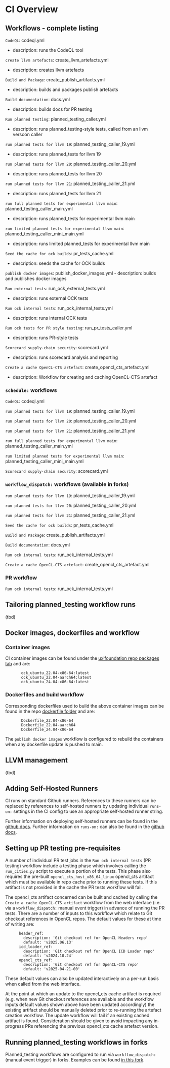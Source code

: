 # CI Overview

## Workflows - complete listing

`CodeQL`: codeql.yml
- description: runs the CodeQL tool

`create llvm artefacts`:
create_llvm_artefacts.yml
- description: creates llvm artefacts

`Build and Package`: create_publish_artifacts.yml
- description: builds and packages publish artefacts

`Build documentation`: docs.yml
- description: builds docs for PR testing

`Run planned testing`: planned_testing_caller.yml
- description: runs planned_testing-style tests, called from an llvm versoon caller

`run planned tests for llvm 19`: planned_testing_caller_19.yml
- description: runs planned_tests for llvm 19

`run planned tests for llvm 20`: planned_testing_caller_20.yml
- description: runs planned_tests for llvm 20

`run planned tests for llvm 21`: planned_testing_caller_21.yml
- description: runs planned_tests for llvm 21

`run full planned tests for experimental llvm main`: planned_testing_caller_main.yml
- description: runs planned_tests for experimental llvm main

`run limited planned tests for experimental llvm main`: planned_testing_caller_mini_main.yml
- description: runs limited planned_tests for experimental llvm main

`Seed the cache for ock builds`: pr_tests_cache.yml
- description: seeds the cache for OCK builds

`publish docker images`: publish_docker_images.yml - description: builds and publishes docker images

`Run external tests`: run_ock_external_tests.yml
- description: runs external OCK tests

`Run ock internal tests`: run_ock_internal_tests.yml
- description: runs internal OCK tests

`Run ock tests for PR style testing`: run_pr_tests_caller.yml
- description: runs PR-style tests

`Scorecard supply-chain security`: scorecard.yml
- description: runs scorecard analysis and reporting

`Create a cache OpenCL-CTS artefact`: create_opencl_cts_artefact.yml
- description: Workflow for creating and caching OpenCL-CTS artefact

### `schedule:` workflows

`CodeQL`: codeql.yml

`run planned tests for llvm 19`: planned_testing_caller_19.yml

`run planned tests for llvm 20`: planned_testing_caller_20.yml

`run planned tests for llvm 21`: planned_testing_caller_21.yml

`run full planned tests for experimental llvm main`: planned_testing_caller_main.yml

`run limited planned tests for experimental llvm main`: planned_testing_caller_mini_main.yml

`Scorecard supply-chain security`: scorecard.yml

### `workflow_dispatch:` workflows (available in forks)

`run planned tests for llvm 19`: planned_testing_caller_19.yml

`run planned tests for llvm 20`: planned_testing_caller_20.yml

`run planned tests for llvm 21`: planned_testing_caller_21.yml

`Seed the cache for ock builds`: pr_tests_cache.yml

`Build and Package`: create_publish_artifacts.yml

`Build documentation`: docs.yml

`Run ock internal tests`: run_ock_internal_tests.yml

`Create a cache OpenCL-CTS artefact`: create_opencl_cts_artefact.yml

### PR workflow

`Run ock internal tests`: run_ock_internal_tests.yml

## Tailoring planned_testing workflow runs
(tbd)

## Docker images, dockerfiles and workflow
### Container images
CI container images can be found under the [uxlfoundation repo packages tab](https://github.com/orgs/uxlfoundation/packages) and are:
```
       ock_ubuntu_22.04-x86-64:latest
       ock_ubuntu_22.04-aarch64:latest
       ock_ubuntu_24.04-x86-64:latest
```

### Dockerfiles and build workflow
Corresponding dockerfiles used to build the above container images can be found in the repo [dockerfile folder](https://github.com/uxlfoundation/oneapi-construction-kit/tree/main/.github/dockerfiles) and are:
```
       Dockerfile_22.04-x86-64
       Dockerfile_22.04-aarch64
       Dockerfile_24.04-x86-64
```
The `publish docker images` workflow is configured to rebuild the containers when any dockerfile update is pushed to main.

## LLVM management
(tbd)

## Adding Self-Hosted Runners
CI runs on standard Github runners. References to these runners can be replaced by references to self-hosted runners by updating individual `runs-on:` settings in the CI config to use an appropriate self-hosted runner string.

Further information on deploying self-hosted runners can be found in the [github docs](https://docs.github.com/en/actions/concepts/runners/self-hosted-runners).
Further information on `runs-on:` can also be found in the [github docs](https://docs.github.com/en/actions/reference/workflows-and-actions/workflow-syntax#jobsjob_idruns-on).

## Setting up PR testing pre-requisites
A number of individual PR test jobs in the `Run ock internal tests` (PR testing) workflow include a testing phase which involves calling the `run_cities.py` script to execute a portion of the tests. This phase also requires the pre-built `opencl_cts_host_x86_64_linux` opencl_cts artifact which must be available in repo cache prior to running these tests. If this artifact is not provided in the cache the PR tests workflow will fail.

The opencl_cts artifact concerned can be built and cached by calling the `Create a cache OpenCL-CTS artifact` workflow from the web interface (i.e. via a `workflow_dispatch:` manual event trigger) in advance of running the PR tests.
There are a number of inputs to this workflow which relate to Git checkout references in OpenCL repos. The default values for these at time of writing are:
```
      header_ref:
        description: 'Git checkout ref for OpenCL Headers repo'
        default: 'v2025.06.13'
      icd_loader_ref:
        description: 'Git checkout ref for OpenCL ICD Loader repo'
        default: 'v2024.10.24'
      opencl_cts_ref:
        description: 'Git checkout ref for OpenCL-CTS repo'
        default: 'v2025-04-21-00'
```
These default values can also be updated interactively on a per-run basis when called from the web interface. 

At the point at which an update to the opencl_cts cache artifact is required (e.g. when new Git checkout references are available and the workflow inputs default values shown above have been updated accordingly) the existing artifact should be manually deleted prior to re-running the artefact creation workflow. The update workflow will fail if an existing cached artifact is found. Consideration should be given to avoid impacting any in-progress PRs referencing the previous opencl_cts cache artefact version.

## Running planned_testing workflows in forks
Planned_testing workflows are configured to run via `workflow_dispatch:` (manual event trigger) in forks. Examples can be found [in this fork](https://github.com/AERO-Project-EU/oneapi-construction-kit/actions?query=event%3Aworkflow_dispatch).

<!---
Docs: add readme in .github
====
* workflows
- scheduled
- pr
* dockers
- ours
* link to self-hosted runners
* llvm
- cached
- installed
-
* callable workflows
* opencl-cts artifact for run_cities.

Uwe's suggestions
===
* where to find the CI runs (where the latest)
* how to schedule a pipeline and select test jobs (SYCL-CTS, e2e, OpenCL CTS, etc ) on the three platforms (x86, risc_v, Aarch64) where applicable 
* perhaps how to cancel a running pipeline (if that’s possible)
* what the limitations are if any (if there are restrictions on users, maximum number of launches to prevent swamping CI.)
* This documentation should ideally also work for the forks (especially AERO/SYCLOPS)

# oneAPI Construction Kit

The oneAPI Construction Kit is a framework to provide implementations of open standards, such as OpenCL, for a wide range of devices. The oneAPI Construction Kit can be used to build with the oneAPI Toolkit. The oneAPI Toolkit includes support for various open standards, such as OpenMP, SYCL, and DPC++. DPC++ is based on the SYCL programming model, which allows to write single-source C++ code that can target both CPUs and GPUs. To get more information on oneAPI, please visit https://www.intel.com/content/www/us/en/developer/tools/oneapi/overview.html.

The oneAPI Construction Kit is part of the [UXL Foundation].

[UXL Foundation]: http://www.uxlfoundation.org

>**_Note:_**
 It is not intended to be used as a standalone OpenCL implementation. It does not support the oneAPI Level Zero API.

For more information about building, implementing and maintaining the oneAPI Construction Kit please take the time to read the [developer guide](doc/developer-guide.md) and the other documentation in the
`doc` directory.

See [LICENSE.txt](LICENSE.txt) for details about the license for the code base,
and external components.

>**_Note:_**
   oneAPI Construction Kit was previously referred to as ComputeAorta and referred to as acronym `CA`. As a result, references to ComputeAorta or CA may be present in some oneAPI Construction Kit's documentation and code.

## Get started with the oneAPI Construction Kit
This section provides the minimum system requirements for building the oneAPI Construction Kit on Ubuntu 22.04. For Windows platform dependencies and build instructions please refer to the [developer guide](doc/developer-guide.md). There is a [blog post](https://codeplay.com/portal/blogs/2023/06/05/introducing-the-oneapi-construction-kit) demonstrating how to build the kit for a simulated RISC-V target. You can also find the documentation on [Codeplay's developer website](https://developer.codeplay.com/products/oneapi/construction-kit/home/).

### Platform Dependencies
* [GCC](https://gcc.gnu.org/)
* [Git](https://git-scm.com/)
* [CMake](https://cmake.org/) 3.16+
* [Python](https://www.python.org/) 3.6.9+
* [Visual Studio](https://www.visualstudio.com/) 2017 or 2019 (for Windows)

To install the dependencies on Ubuntu, open the terminal and run:
```sh
   $ sudo apt update
   $ sudo apt install -y build-essential git cmake libtinfo-dev python3
```

### Recommended packages
* [Ninja](https://ninja-build.org/)
* [clang-format](https://clang.llvm.org/docs/ClangFormat.html) 16
* [lit](https://llvm.org/docs/CommandGuide/lit.html)

To install the recommended packages, run:
```sh
   $ sudo apt install -y ninja-build doxygen python3-pip
   $ sudo pip3 install lit virtualenv cmakelint clang-format==19.1.0
```

### Compiling oneAPI Construction Kit
To compile the oneAPI Construction Kit, LLVM needs to be installed and linked against. The build process requires the use of tools from LLVM when the runtime compiler is enabled. The user can either follow the [LLVM guide](doc/developer-guide.md#compiling-llvm) to build a suitable install or follow the [without LLVM guide](doc/developer-guide.md#compiling-the-oneapi-construction-kit-without-llvm) to compile the oneAPI Construction Kit with the runtime compiler disabled.

Examples are provided to get started, but for more control over the compilation process, the user can consult the list of CMake options.

The oneAPI Construction Kit can be compiled for two reference targets; `host` and `refsi` (`riscv`). In SYCL programming, the host target refers to the system where the SYCL program is compiled and executed, while the refsi (Reference System Implementation) target refers to the target platform for which the program is being developed. The refsi target is a hardware-specific implementation of the SYCL specification, enabling the program to run on a specific target platform. SYCL implementations such as DPC++ provide various refsi targets for CPUs, GPUs, FPGAs, and accelerators, which can be selected during compilation using specific flags and code.

#### Compiling oneAPI Construction Kit for host

To compile oneAPI Construction Kit for the host, please refer to the [developer guide](doc/developer-guide.md#compiling-oneapi-construction-kit).

#### Compiling oneAPI Construction Kit for simulated RISC-V

This target aims to provide a flexible way of communicating with various customer RISC-V targets with different configurations. It supports multiple variants using an abstract class and can configure targets and execute commands. However, the current version has only been tested on an x86_64 host CPU.

This target is not intended for running oneAPI Construction Kit directly on RISC-V hardware. For that, the host target should be used.

The available targets in the current implementation are based on Codeplay's reference architecture, called RefSi, with two variations: `G` and `M1`. The `riscv` target is designed to support the `G` variant, while the `M1` variant has additional features like DMA. More information on `riscv` can be found [here](doc/modules/riscv.rst). To build in-tree, run the following:

```sh
cmake -GNinja \
   -Bbuild-riscv \
   -DCA_MUX_TARGETS_TO_ENABLE="riscv" \
   -DCA_LLVM_INSTALL_DIR=$LLVMInstall \
   -DCA_ENABLE_HOST_IMAGE_SUPPORT=OFF \
   -DCA_CL_ENABLE_ICD_LOADER=ON
ninja -C build-riscv install
```

> **_Note:_**
  The installed LLVM must have RISCV as an enabled target and build ``lld`` with
  ``-DLLVM_ENABLE_PROJECTS='clang;lld'``.

### Cross-compiling oneAPI Construction Kit
When cross-compiling with CMake, you need to set the `CMAKE_TOOLCHAIN_FILE` variable to tell CMake how to compile for the target architecture. This file sets up various CMake variables, such as the locations of the C and C++ compilers, the assembler, the linker, and the target file system root. By setting these variables correctly, CMake can generate the appropriate build system files for the target platform. More information regarding cross compiling of the oneAPI Construction Kit, can be found [here](doc/developer-guide.md#cross-platform-building-llvm-and-oneapi-construction-kit-for-linux)

### Compiling oneAPI-samples vector-add using official Intel oneAPI Base Toolkit
The official Intel OneAPI Base Toolkit can be obtained by visiting the following link: [Intel OneAPI Base Toolkit Download](https://www.intel.com/content/www/us/en/developer/tools/oneapi/base-toolkit-download.html). On this page, specify the operating system, the type of installer needed, and the desired version to access the download options. The initial download is for the installer application files only. The installer will acquire all the tools during the installation process. From the console, locate the downloaded install file.

```sh
# To launch the GUI installer as the root
sudo sh ./<installer>.sh
```
Or
```sh
# To launch the GUI installer as the current user.
sh ./<installer>.sh
```

Follow the instructions in the installer. And explore the Get Started Guide to get more information.

For example, for Linux, online installer and version 2023.2.0, follow the instructions below:

```sh
wget https://registrationcenter-download.intel.com/akdlm/IRC_NAS/992857b9-624c-45de-9701-f6445d845359/l_BaseKit_p_2023.2.0.49397.sh

sudo sh ./l_BaseKit_p_2023.2.0.49397.sh
```

To acquire the oneAPI-samples, clone it as follows.

```sh
git clone https://github.com/oneapi-src/oneAPI-samples.git
```

Now to compile the vector add from oneAPI samples, set the environment variables and follow the steps given below:

```sh
export OCL_ICD_FILENAMES=$ONEAPI_CON_KIT_INSTALL_DIR/lib/libCL.so
export LD_LIBRARY_PATH=/path/to/intel/oneapi/compiler/2023.2.0/linux/lib:/path/to/intel/oneapi/compiler/2023.2.0/linux/compiler/lib/intel64_lin:/path/to/intel/oneapi/compiler/2023.2.0/linux/compiler/lib/:$LD_LIBRARY_PATH
export ONEAPI_DEVICE_SELECTOR="*:fpga"

/path/to/intel/oneapi/compiler/2023.2.0/linux/bin-llvm/clang++ -fsycl /path/to/oneAPI-samples/DirectProgramming/C++SYCL/DenseLinearAlgebra/vector-add/src/vector-add-buffers.cpp -o vector-add-buffers
CA_HAL_DEBUG=1 SYCL_CONFIG_FILE_NAME=  ./vector-add-buffers
```

>**_Note_:**
   As the release has a whitelist of devices, it filters out RefSi. To override it, as a temporary solution we can point `SYCL_CONFIG_FILE_NAME` to empty space. This way it doesn't set the default `sycl.conf`.

The generated output should be somthing like the following:
```sh
Running on device: RefSi G1 RV64
Vector size: 10000
refsi_hal_device::mem_alloc(size=40000, align=128) -> 0x98006380
refsi_hal_device::mem_write(dst=0x98006380, size=40000)
refsi_hal_device::mem_alloc(size=40000, align=128) -> 0x97ffc700
refsi_hal_device::mem_write(dst=0x97ffc700, size=40000)
refsi_hal_device::mem_alloc(size=40000, align=128) -> 0x97ff2a80
refsi_hal_device::mem_write(dst=0x97ff2a80, size=40000)
refsi_hal_device::program_find_kernel(name='_ZTSZZ9VectorAddRN4sycl3_V15queueERKSt6vectorIiSaIiEES7_RS5_ENKUlRNS0_7handlerEE_clESA_EUlT_E_.mux-kernel-wrapper') -> 0x00010570
refsi_hal_device::kernel_exec(kernel=0x00010570, num_args=6, global=<10000:1:1>, local=<16:1:1>)
refsi_hal_device::pack_arg(offset=0, align=8, value=0x0000000097ff2a80)
refsi_hal_device::pack_arg(offset=8, align=8, value=0x0000000000000000)
refsi_hal_device::pack_arg(offset=16, align=8, value=0x0000000098006380)
refsi_hal_device::pack_arg(offset=24, align=8, value=0x0000000000000000)
refsi_hal_device::pack_arg(offset=32, align=8, value=0x0000000097ffc700)
refsi_hal_device::pack_arg(offset=40, align=8, value=0x0000000000000000)
refsi_hal_device::kernel_exec finished in 0.003 s
refsi_hal_device::mem_read(src=0x97ff2a80, size=40000)
refsi_hal_device::mem_free(address=0x97ff2a80)
refsi_hal_device::mem_free(address=0x97ffc700)
refsi_hal_device::mem_free(address=0x98006380)
[0]: 0 + 0 = 0
[1]: 1 + 1 = 2
[2]: 2 + 2 = 4
...
[9999]: 9999 + 9999 = 19998
Vector add successfully completed on device.
```

### Compiling oneAPI-samples vector-add using DPC++ pre-released compiler
To obtain the pre-released DPC++ compiler, please visit the following link: https://github.com/intel/llvm/releases. It is worth noting that these releases are regularly updated on daily basis.

For illustrative purposes, we suggest installing and conducting tests using the DPC++ daily version that was made available on October 3, 2023. You can find this specific release at the following URL: https://github.com/intel/llvm/releases/tag/nightly-2023-10-03.

Set the environment variables:
```sh
export OCL_ICD_FILENAMES=$ONEAPI_CON_KIT_INSTALL_DIR/lib/libCL.so
export LD_LIBRARY_PATH=/path/to/dpcpp_compiler/lib:$ONEAPI_CONKIT_INSTALL_DIR/lib:$LD_LIBRARY_PATH
export ONEAPI_DEVICE_SELECTOR="*:fpga"
```

Now to compile the vector add using the downloaded dpc++, follow the steps below:

```sh
cd oneAPI-samples/DirectProgramming/C++SYCL/DenseLinearAlgebra/vector-add

/path/to/dpcpp_compiler/bin/clang++ -fsycl src/vector-add-buffers.cpp -o vector-add-buffers
 CA_HAL_DEBUG=1 ./vector-add-buffers
```

The generated output should look something like the following:
```sh
Running on device: RefSi G1 RV64
Vector size: 10000
refsi_hal_device::mem_alloc(size=40000, align=128) -> 0x98006380
refsi_hal_device::mem_write(dst=0x98006380, size=40000)
refsi_hal_device::mem_alloc(size=40000, align=128) -> 0x97ffc700
refsi_hal_device::mem_write(dst=0x97ffc700, size=40000)
refsi_hal_device::mem_alloc(size=40000, align=128) -> 0x97ff2a80
refsi_hal_device::mem_write(dst=0x97ff2a80, size=40000)
refsi_hal_device::program_find_kernel(name='_ZTSZZ9VectorAddRN4sycl3_V15queueERKSt6vectorIiSaIiEES7_RS5_ENKUlRNS0_7handlerEE_clESA_EUlT_E_.mux-kernel-wrapper') -> 0x000104a2
refsi_hal_device::kernel_exec(kernel=0x000104a2, num_args=6, global=<10000:1:1>, local=<16:1:1>)
refsi_hal_device::pack_arg(offset=0, align=8, value=0x0000000097ff2a80)
refsi_hal_device::pack_arg(offset=8, align=8, value=0x0000000000000000)
refsi_hal_device::pack_arg(offset=16, align=8, value=0x0000000098006380)
refsi_hal_device::pack_arg(offset=24, align=8, value=0x0000000000000000)
refsi_hal_device::pack_arg(offset=32, align=8, value=0x0000000097ffc700)
refsi_hal_device::pack_arg(offset=40, align=8, value=0x0000000000000000)
refsi_hal_device::kernel_exec finished in 0.007 s
refsi_hal_device::mem_read(src=0x97ff2a80, size=40000)
refsi_hal_device::mem_free(address=0x97ff2a80)
refsi_hal_device::mem_free(address=0x97ffc700)
refsi_hal_device::mem_free(address=0x98006380)
[0]: 0 + 0 = 0
[1]: 1 + 1 = 2
[2]: 2 + 2 = 4
...
[9999]: 9999 + 9999 = 19998
Vector add successfully completed on device.
```

### Compiling oneAPI DPC++ compiler from Intel LLVM-base projects
To build oneAPI DPC++ follow the commands below:

```sh
git clone https://github.com/intel/llvm intel-llvm -b sycl
```

Naming the directory "intel-llvm" is optional, but it helps distinguish between intel's llvm and any other llvm repo you may have. You can build anywhere, but an "in-tree" build is recommended

```sh
cd intel-llvm
```

The `-o build` is the default, but this allows you to name the build directory. Since this creates the build directory relative to the current working directory, so being inside intel-llvm at this point creates an in-tree build.

The easiest way to get started is to use the buildbot configure and compile scripts.

```sh
python buildbot/configure.py \
    -o build \
    --cmake-opt="-DSYCL_BE=opencl" \
    --cmake-opt="-DSYCL_TARGET_DEVICES=acc" \
    --cmake-opt="-DSYCL_TEST_E2E_TARGETS=opencl:acc" \
    --cmake-opt="-DTEST_SUITE_COLLECT_CODE_SIZE=OFF"

# Build. Again, "-o build" is default but this makes it more
# explicit. Relative to current working directory.
python buildbot/compile.py -o build
```

> **_Note:_**
  The instructions differ for the host and riscv. The instructions mentioned above are for `riscv` target.


#### Compiling a simple SYCL example with oneAPI DPC++ compiler
The following simple-vector-add sample code serves as an introductory example, similar to a "Hello, World!" program, for data parallel programming using SYCL. It showcases fundamental features of SYCL and demonstrates how to perform vector addition on arrays of integers and float. Furthermore, building and running the simple-vector-add sample code can be used as a verification step to ensure that your development environment is properly configured for oneAPI Toolkit and oneAPI Construction kit.

```c++
#include <CL/sycl.hpp>

#include <array>
#include <iostream>


constexpr sycl::access::mode sycl_read = sycl::access::mode::read;
constexpr sycl::access::mode sycl_write = sycl::access::mode::write;

/* This is the class used to name the kernel for the runtime.
 * This must be done when the kernel is expressed as a lambda. */
template <typename T>
class SimpleVadd;

template <typename T, size_t N>
void simple_vadd(const std::array<T, N> &VA, const std::array<T, N> &VB,
                 std::array<T, N> &VC) {
  cl::sycl::queue deviceQueue;
  cl::sycl::range<1> numOfItems{N};
  cl::sycl::buffer<T, 1> bufferA(VA.data(), numOfItems);
  cl::sycl::buffer<T, 1> bufferB(VB.data(), numOfItems);
  cl::sycl::buffer<T, 1> bufferC(VC.data(), numOfItems);

  deviceQueue.submit([&](sycl::handler &cgh) {
    auto accessorA = bufferA.template get_access<sycl_read>(cgh);
    auto accessorB = bufferB.template get_access<sycl_read>(cgh);
    auto accessorC = bufferC.template get_access<sycl_write>(cgh);

    auto kern = [=](sycl::id<1> wiID) {
      accessorC[wiID] = accessorA[wiID] + accessorB[wiID];
    };
    cgh.parallel_for<class SimpleVadd<T>>(numOfItems, kern);
  });
}

int main() {
  const size_t array_size = 4;
  std::array<sycl::opencl::cl_int, array_size> A = {{1, 2, 3, 4}},
                                               B = {{1, 2, 3, 4}}, C;
  std::array<sycl::opencl::cl_float, array_size> D = {{1.f, 2.f, 3.f, 4.f}},
                                                 E = {{1.f, 2.f, 3.f, 4.f}}, F;
  simple_vadd(A, B, C);
  simple_vadd(D, E, F);
  for (unsigned int i = 0; i < array_size; i++) {
    if (C[i] != A[i] + B[i]) {
      std::cout << "The results are incorrect (element " << i << " is " << C[i]
                << "!\n";
      return 1;
    }
    if (F[i] != D[i] + E[i]) {
      std::cout << "The results are incorrect (element " << i << " is " << F[i]
                << "!\n";
      return 1;
    }
  }
  std::cout << "The results are correct!\n";
  return 0;
}
```

Set the environment variables before compiling the code:

```sh
export OCL_ICD_FILENAMES=$ONEAPI_CON_KIT_INSTALL_DIR/lib/libCL.so
export LD_LIBRARY_PATH=$ONEAPI_TOOLKIT_BUILD_DIR/lib:$LD_LIBRARY_PATH
export ONEAPI_DEVICE_SELECTOR="*:fpga"

```
Compile the code using the `clang++` from the oneAPI toolkit.

```sh
./build/bin/clang++ -fsycl simple-vector-add.cpp -o simple-vector-add
```

Once the code is compiled, execute the generated binary for the `riscv` target.

```
CA_HAL_DEBUG=1 ./simple-vector-add
```

The expected output should be similar to:
```sh
refsi_hal_device::mem_alloc(size=16, align=128) -> 0x9ff0ff80
refsi_hal_device::mem_write(dst=0x9ff0ff80, size=16)
refsi_hal_device::mem_alloc(size=16, align=128) -> 0x9ff0ff00
refsi_hal_device::mem_write(dst=0x9ff0ff00, size=16)
refsi_hal_device::mem_alloc(size=16, align=128) -> 0x9ff0fe80
refsi_hal_device::mem_write(dst=0x9ff0fe80, size=16)
refsi_hal_device::program_find_kernel(name='_ZTS10SimpleVaddIiE.mux-kernel-wrapper') -> 0x00010558
refsi_hal_device::kernel_exec(kernel=0x00010558, num_args=6, global=<4:1:1>, local=<4:1:1>)
refsi_hal_device::pack_arg(offset=0, align=8, value=0x000000009ff0fe80)
refsi_hal_device::pack_arg(offset=8, align=8, value=0x0000000000000000)
refsi_hal_device::pack_arg(offset=16, align=8, value=0x000000009ff0ff80)
refsi_hal_device::pack_arg(offset=24, align=8, value=0x0000000000000000)
refsi_hal_device::pack_arg(offset=32, align=8, value=0x000000009ff0ff00)
refsi_hal_device::pack_arg(offset=40, align=8, value=0x0000000000000000)
refsi_hal_device::kernel_exec finished in 0.002 s
refsi_hal_device::mem_read(src=0x9ff0fe80, size=16)
refsi_hal_device::mem_free(address=0x9ff0fe80)
refsi_hal_device::mem_free(address=0x9ff0ff00)
refsi_hal_device::mem_free(address=0x9ff0ff80)
refsi_hal_device::mem_alloc(size=16, align=128) -> 0x9ff0ff80
refsi_hal_device::mem_write(dst=0x9ff0ff80, size=16)
refsi_hal_device::mem_alloc(size=16, align=128) -> 0x9ff0ff00
refsi_hal_device::mem_write(dst=0x9ff0ff00, size=16)
refsi_hal_device::mem_alloc(size=16, align=128) -> 0x9ff0fe80
refsi_hal_device::mem_write(dst=0x9ff0fe80, size=16)
refsi_hal_device::program_find_kernel(name='_ZTS10SimpleVaddIfE.mux-kernel-wrapper') -> 0x000109e2
refsi_hal_device::kernel_exec(kernel=0x000109e2, num_args=6, global=<4:1:1>, local=<4:1:1>)
refsi_hal_device::pack_arg(offset=0, align=8, value=0x000000009ff0fe80)
refsi_hal_device::pack_arg(offset=8, align=8, value=0x0000000000000000)
refsi_hal_device::pack_arg(offset=16, align=8, value=0x000000009ff0ff80)
refsi_hal_device::pack_arg(offset=24, align=8, value=0x0000000000000000)
refsi_hal_device::pack_arg(offset=32, align=8, value=0x000000009ff0ff00)
refsi_hal_device::pack_arg(offset=40, align=8, value=0x0000000000000000)
refsi_hal_device::kernel_exec finished in 0.002 s
refsi_hal_device::mem_read(src=0x9ff0fe80, size=16)
refsi_hal_device::mem_free(address=0x9ff0fe80)
refsi_hal_device::mem_free(address=0x9ff0ff00)
refsi_hal_device::mem_free(address=0x9ff0ff80)
The results are correct!
```

# Support

Questions can be submitted on [GitHub Discussions Q&A] or on [GitHub Issues].

Before submitting a question, please make sure to read through the relevant
[documentation] and any existing discussions or issues.

If you find that your question has been previously asked but you are in need of
further clarification, feel free to write your question on the existing
discussion or issue.

If you would like to open a new question, we ask that you follow these steps:

* [Open a new question](https://github.com/uxlfoundation/oneapi-construction-kit/discussions/new?category=q-a)
* Alternatively, [open a new issue](https://github.com/codeplaysoftware/oneapi-construction-kit/issues/new/choose).
  * Select the **Question** issue template and fill in the requested details.
* Provide as much context as you can about the problem or question you have.
* Provide project version and any relevant system details (e.g. operating
  system).

Once your question has been opened, we will take a look and try to help you as
soon as possible.

[Documentation]: https://developer.codeplay.com/products/oneapi/construction-kit/guides
[GitHub Discussions Q&A]: https://github.com/uxlfoundation/oneapi-construction-kit/discussions/categories/q-a
[GitHub Issues]: https://github.com/uxlfoundation/oneapi-construction-kit/issues

# Governance
The oneAPI Construction Kit project is governed by the [UXL Foundation] and you can get involved in
this project in the following ways:
* Contribute to the oneAPI Construction Kit project. Read [CONTRIBUTING](./CONTRIBUTING.md) for more information.
* Join the [Open Source and Specification Working Group](https://github.com/uxlfoundation/foundation/tree/main?tab=readme-ov-file#working-groups) meetings.
* Join the mailing lists for the [UXL Foundation](https://lists.uxlfoundation.org/g/main/subgroups) to receive meetings schedule and latest updates.
-->
